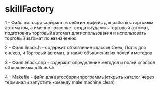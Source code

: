# skillFactory
1 - Файл main.cpp содержит в себе интерфейс для работы с торговым автоматом, а именно позволяет создать/удалить торговый автомат, подготовить торговый автомат для использования и использовать торговый автомат по назначению

2 - Файл Snack.h - содержит объявление классов Снек, Лоток для снеков, и Торговый автомат, а также объявление их полей и методов

3 - Файл Snack.cpp - содержит определение методов и полей классов объявленных в Snack.h

4 - Makefile - файл для автосборки программы(открыть каталог через терминал и запустить команду make machine clean)
